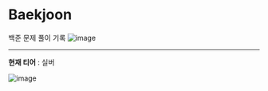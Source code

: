 # Baekjoon
백준 문제 풀이 기록
![image](https://github.com/suzzang2/Baekjoon/assets/134358849/d7517109-1b33-4745-ac30-65016159751e)

---
**현재 티어** : 실버

![image](https://github.com/suzzang2/Baekjoon/assets/134358849/4a817648-7e1c-4e2f-8833-3ab922091985)
